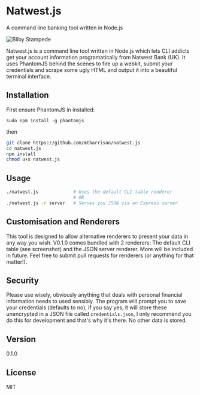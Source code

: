 Natwest.js
=========

A command line banking tool written in Node.js

![Bilby Stampede](http://s3-eu-west-1.amazonaws.com/matt-github/screenshot-table.png)


Natwest.js is a command line tool written in Node.js which lets CLI addicts get your account information programatically from Natwest Bank (UK). It uses PhantomJS behind the scenes to fire up a webkit, submit your credentials and scrape some ugly HTML and output it into a beautiful terminal interface.




Installation
--------------

First ensure PhantomJS in installed:

`sudo npm install -g phantomjs`

then

```sh
git clone https://github.com/mtharrison/natwest.js
cd natwest.js
npm install
chmod u+x natwest.js
```

Usage
--------------

```sh
./natwest.js             # Uses the default CLI table renderer
                         # OR
./natwest.js -r server   # Serves you JSON via an Express server
```

Customisation and Renderers
--------------

This tool is designed to allow alternative renderers to present your data in any way you wish. V0.1.0 comes bundled with 2 renderers: The default CLI table (see screenshot) and the JSON server renderer. More will be included in future. Feel free to submit pull requests for renderers (or anything for that matter!).

Security
--------------

Please use wisely, obviously anything that deals with personal financial information needs to used sensibly. The program will prompt you to save your credentials (defaults to no), if you say yes, it will store these unencrypted in a JSON file called `credentials.json`, I only recommend you do this for development and that's why it's there. No other data is stored.

Version
----

0.1.0

License
----
MIT
